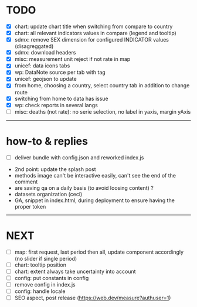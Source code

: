 # TODO
- [x] chart: update chart title when switching from compare to country
- [x] chart: all relevant indicators values in compare (legend and tooltip)
- [x] sdmx: remove SEX dimension for configured INDICATOR values (disagreggated)
- [x] sdmx: download headers
- [x] misc: measurement unit reject if not rate in map
- [x] unicef: data icons tabs
- [x] wp: DataNote source per tab with tag
- [x] unicef: geojson to update
- [x] from home, choosing a country, select country tab in addition to change route
- [x] switching from home to data has issue
- [x] wp: check reports in several langs
- [ ] misc: deaths (not rate): no serie selection, no label in yaxis, margin yAxis

---

# how-to & replies
- [ ] deliver bundle with config.json and reworked index.js
- 2nd point: update the splash post
- methods image can't be interactive easily, can't see the end of the comment
- are saving qa on a daily basis (to avoid loosing content) ?
- datasets organization (ceci)
- GA, snippet in index.html, during deployment to ensure having the proper token

---

# NEXT
- [ ] map: first request, last period then all, update component accordingly (no slider if single period)
- [ ] chart: tooltip position
- [ ] chart: extent always take uncertainty into account
- [ ] config: put constants in config
- [ ] remove config in index.js
- [ ] config: handle locale
- [ ] SEO aspect, post release (https://web.dev/measure?authuser=1)
